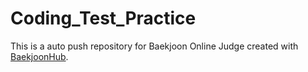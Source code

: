 # Coding_Test_Practice
This is a auto push repository for Baekjoon Online Judge created with [BaekjoonHub](https://github.com/BaekjoonHub/BaekjoonHub).
